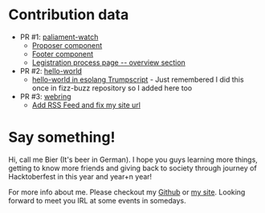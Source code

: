 # Contribution data

- PR #1: [paliament-watch](https://github.com/wevisdemo/parliament-watch)
  - [Proposer component](https://github.com/wevisdemo/parliament-watch/pull/31)
  - [Footer component](https://github.com/wevisdemo/parliament-watch/pull/15)
  - [Legistration process page -- overview section](https://github.com/wevisdemo/parliament-watch/pull/51)
- PR #2: [hello-world](https://github.com/RealNattawattHongthong/hello-world/pull/3)
  - [hello-world in esolang Trumpscript](https://github.com/RealNattawattHongthong/hello-world/pull/3) - Just remembered I did this once in fizz-buzz repository so I added here too
- PR #3: [webring](https://github.com/wonderfulsoftware/webring)
  - [Add RSS Feed and fix my site url](https://github.com/wonderfulsoftware/webring/pull/182)

# Say something!

Hi, call me Bier (It's beer in German). I hope you guys learning more things, getting to know more friends and giving back to society through journey of Hacktoberfest in this year and year+n year!

For more info about me. Please checkout my [Github](https://github.com/badgooooor) or [my site](https://yuttakhanb.dev). Looking forward to meet you IRL at some events in somedays.
